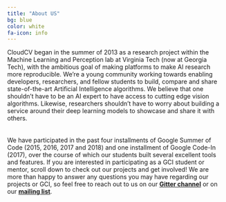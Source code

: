 ```yaml
---
title: "About US"
bg: blue
color: white
fa-icon: info
---
```


CloudCV began in the summer of 2013 as a research project within the Machine Learning and Perception lab at Virginia Tech (now at Georgia Tech), with the ambitious goal of making platforms to make AI research more reproducible. We’re a young community working towards enabling developers, researchers, and fellow students to build, compare and share state-of-the-art Artificial Intelligence algorithms. We believe that one shouldn’t have to be an AI expert to have access to cutting edge vision algorithms. Likewise, researchers shouldn’t have to worry about building a service around their deep learning models to showcase and share it with others.  
<br><br/>
We have participated in the past four installments of Google Summer of Code (2015, 2016, 2017 and 2018) and one installment of Google Code-In (2017), over the course of which our students built several excellent tools and features. If you are interested in participating as a GCI student or mentor, scroll down to check out our projects and get involved! We are more than happy to answer any questions you may have regarding our projects or GCI, so feel free to reach out to us on our <a href="https://gitter.im/Cloud-CV"><strong>Gitter channel</strong></a> or on our <a href="https://groups.google.com/forum/#!forum/cloudcv"><strong>mailing list</strong></a>.
<br />